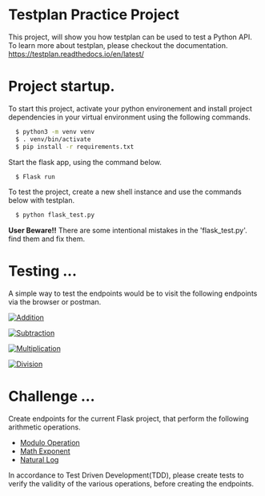 
# Testplan Practice Project

This project, will show you how testplan can be used to test a Python API.
To learn more about testplan, please checkout the documentation. 
https://testplan.readthedocs.io/en/latest/


# Project startup.
To start this project, activate your python environement and install project dependencies in your virtual environment using the following commands.
```bash
  $ python3 -m venv venv
  $ . venv/bin/activate
  $ pip install -r requirements.txt
```

Start the flask app, using the command below.
```bash
  $ Flask run
```

To test the project, create a new shell instance and use the commands below with testplan.
```bash
  $ python flask_test.py
```

**User Beware!!**
There are some intentional mistakes in the 'flask_test.py'. find them and fix them.

# Testing ...
A simple way to test the endpoints would be to visit the following endpoints via the browser or postman.

[![Addition](https://img.shields.io/badge/Route-Addition-white)](http://127.0.0.1:5000/add?a=100&b=45 )

[![Subtraction](https://img.shields.io/badge/Route-Subtract-white)](http://127.0.0.1:5000/subtract?a=100&b=45 )

[![Multiplication](https://img.shields.io/badge/Route-Multiply-white)](http://127.0.0.1:5000/multiply?a=100&b=45 )

[![Division](https://img.shields.io/badge/Route-Division-white)](http://127.0.0.1:5000/divide?a=100&b=45 )

# Challenge ...
Create endpoints for the current Flask project, that perform the following arithmetic operations.
* [Modulo Operation](https://en.wikipedia.org/wiki/Modulo_operation)
* [Math Exponent](https://www.tutorialspoint.com/python/number_exp.htm)
* [Natural Log](https://en.wikipedia.org/wiki/Natural_logarithm)

In accordance to Test Driven Development(TDD), please create tests to verify the validity of the various operations, before creating the endpoints.
